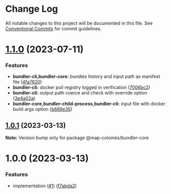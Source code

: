 # Change Log

All notable changes to this project will be documented in this file.
See [Conventional Commits](https://conventionalcommits.org) for commit guidelines.

# [1.1.0](https://github.com/MapColonies/bundler/compare/v1.0.3...v1.1.0) (2023-07-11)


### Features

* **bundler-cli,bundler-core:** bundles history and input path as manifest file ([4fa7820](https://github.com/MapColonies/bundler/commit/4fa782032ddda1fefd4a47cdf4bc15c36e8b9d55))
* **bundler-cli:** docker pull registry logged in verification ([7006bc2](https://github.com/MapColonies/bundler/commit/7006bc26f31e68b174bfa020a8bf1e699244c932))
* **bundler-cli:** output path coerce and check with override option ([3e4a02a](https://github.com/MapColonies/bundler/commit/3e4a02a17a8c26790dc7d317235a88d7fc24d7d9))
* **bundler-core,bundler-child-process,bundler-cli:** input file with docker build args option ([b689e35](https://github.com/MapColonies/bundler/commit/b689e354784ed497068871230a8c19d38635d9b9))





## [1.0.1](https://github.com/MapColonies/bundler/compare/v1.0.0...v1.0.1) (2023-03-13)

**Note:** Version bump only for package @map-colonies/bundler-core





# 1.0.0 (2023-03-13)


### Features

* implementation ([#1](https://github.com/MapColonies/bundler/issues/1)) ([f7abda2](https://github.com/MapColonies/bundler/commit/f7abda23cce01f91ed3a6ae107f511d5f9909163))
